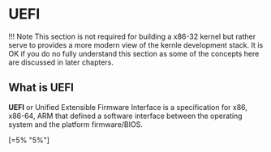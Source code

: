 # UEFI
!!! Note
    This section is not required for building a x86-32 kernel but rather serve to provides a more modern view of the kernle development stack. It is OK if you do no fully understand this section as some of the concepts here are discussed in later chapters.
<!-- TODO: Complete this section -->
## What is UEFI
**UEFI** or Unified Extensible Firmware Interface is a specification for x86, x86-64, ARM that defined a software interface between the operating system and the platform firmware/BIOS. 

[=5% "5%"]